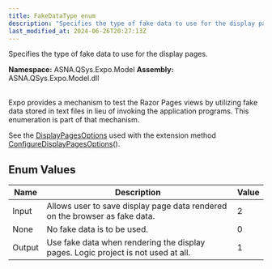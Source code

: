 ```yaml
---
title: FakeDataType enum
description: "Specifies the type of fake data to use for the display pages. "
last_modified_at: 2024-06-26T20:27:13Z
---
```


Specifies the type of fake data to use for the display pages.

**Namespace:** ASNA.QSys.Expo.Model
**Assembly:** ASNA.QSys.Expo.Model.dll
<br>
<br>

Expo provides a mechanism to test the Razor Pages views by utilizing fake data stored in text files in lieu of invoking the application programs. This enumeration is part of that mechanism.

See the [DisplayPagesOptions](/reference/expo/qsys-expo-model/display-pages-options.html) used with the extension method [ConfigureDisplayPagesOptions](/reference/expo/qsys-expo-model/display-options-service-collection-extensions.html)().

## Enum Values

| Name | Description | Value
| --- | --- | --- 
| Input | Allows user to save display page data rendered on the browser as fake data. | 2 |
| None | No fake data is to be used. | 0 |
| Output | Use fake data when rendering the display pages. Logic project is not used at all. | 1 |
